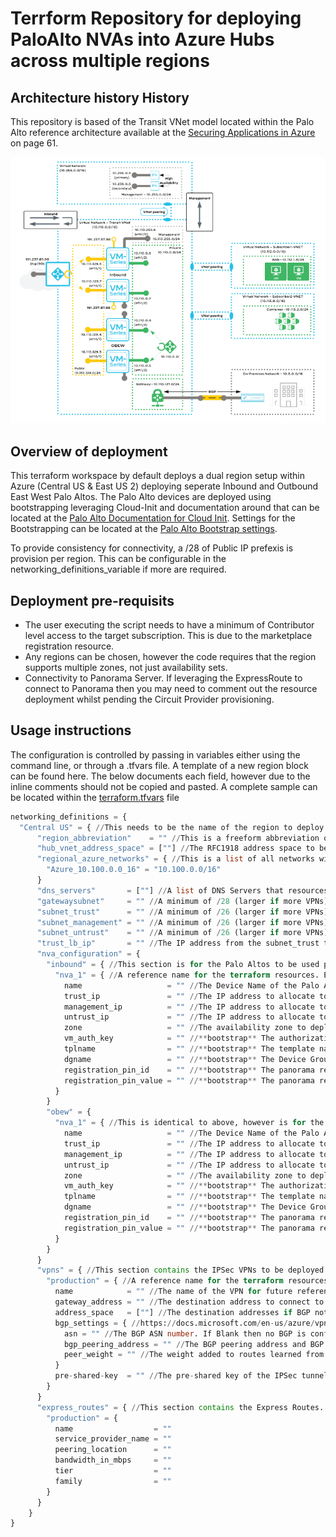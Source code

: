 # Terrform Repository for deploying PaloAlto NVAs into Azure Hubs across multiple regions

## Architecture history History

This repository is based of the Transit VNet model located within the Palo Alto reference architecture available at the [Securing Applications in Azure](https://www.paloaltonetworks.com/apps/pan/public/downloadResource?pagePath=/content/pan/en_US/resources/guides/azure-architecture-guide) on page 61.

![PaloAlto Transit Architecture](images/Palo_Reference_Architecture.png?raw=true "PaloAlto Transit Architecture")

## Overview of deployment

This terraform workspace by default deploys a dual region setup within Azure (Central US & East US 2) deploying seperate Inbound and Outbound East West Palo Altos. The Palo Alto devices are deployed using bootstrapping leveraging Cloud-Init and documentation around that can be located at the [Palo Alto Documentation for Cloud Init](https://docs.paloaltonetworks.com/vm-series/10-0/vm-series-deployment/bootstrap-the-vm-series-firewall/create-the-init-cfgtxt-file/sample-init-cfgtxt-file.html#id114bde92-3176-4c7c-a68a-eadfff80cb29). Settings for the Bootstrapping can be located at the [Palo Alto Bootstrap settings](https://docs.paloaltonetworks.com/vm-series/10-0/vm-series-deployment/bootstrap-the-vm-series-firewall/bootstrap-the-vm-series-firewall-in-azure.html).

To provide consistency for connectivity, a /28 of Public IP prefexis is provision per region. This can be configurable in the networking_definitions_variable if more are required.

## Deployment pre-requisits

- The user executing the script needs to have a minimum of Contributor level access to the target subscription. This is due to the marketplace registration resource.
- Any regions can be chosen, however the code requires that the region supports multiple zones, not just availability sets.
- Connectivity to Panorama Server. If leveraging the ExpressRoute to connect to Panorama then you may need to comment out the resource deployment whilst pending the Circuit Provider provisioning.
  
## Usage instructions

The configuration is controlled by passing in variables either using the command line, or through a .tfvars file. A template of a new region block can be found here. The below documents each field, however due to the inline comments should not be copied and pasted. A complete sample can be located within the [terraform.tfvars](terraform.tfvars) file

```terraform
networking_definitions = {
  "Central US" = { //This needs to be the name of the region to deploy workload
      "region_abbreviation"    = "" //This is a freeform abbreviation of the region
      "hub_vnet_address_space" = [""] //The RFC1918 address space to be used for the hub (minimum /24)
      "regional_azure_networks" = { //This is a list of all networks within the Azure Region (including the hub network).
        "Azure_10.100.0.0_16" = "10.100.0.0/16"
      }
      "dns_servers"       = [""] //A list of DNS Servers that resources should use to query both private and public DNS
      "gatewaysubnet"     = "" //A minimum of /28 (larger if more VPNs) allocated from hub_vnet_address_space
      "subnet_trust"      = "" //A minimum of /26 (larger if more VPNs) allocated from hub_vnet_address_space
      "subnet_management" = "" //A minimum of /26 (larger if more VPNs) allocated from hub_vnet_address_space
      "subnet_untrust"    = "" //A minimum of /26 (larger if more VPNs) allocated from hub_vnet_address_space
      "trust_lb_ip"       = "" //The IP address from the subnet_trust that should be static for the Load Balancer
      "nva_configuration" = {
        "inbound" = { //This section is for the Palo Altos to be used purely for routing inbound traffic
          "nva_1" = { //A reference name for the terraform resources. Each additional Palo in "inbound" must be unique"
            name                   = "" //The Device Name of the Palo Alto
            trust_ip               = "" //The IP address to allocate to the trust interface, from subnet_trust
            management_ip          = "" //The IP address to allocate to the management interface, from subnet_management
            untrust_ip             = "" //The IP address to allocate to the untrust interface, from subnet_untrust
            zone                   = "" //The availability zone to deploy the PaloAlto in
            vm_auth_key            = "" //**bootstrap** The authorization key for the Palo to connect to Panorama
            tplname                = "" //**bootstrap** The template name in Panorama to deploy to the device
            dgname                 = "" //**bootstrap** The Device Group name in Panorama to deploy to the device
            registration_pin_id    = "" //**bootstrap** The panorama registration pin id
            registration_pin_value = "" //**bootstrap** The panorama registration pin value
          }
        }
        "obew" = {
          "nva_1" = { //This is identical to above, however is for the Palos performing outbound and east west
            name                   = "" //The Device Name of the Palo Alto
            trust_ip               = "" //The IP address to allocate to the trust interface, from subnet_trust
            management_ip          = "" //The IP address to allocate to the management interface, from subnet_management
            untrust_ip             = "" //The IP address to allocate to the untrust interface, from subnet_untrust
            zone                   = "" //The availability zone to deploy the PaloAlto in
            vm_auth_key            = "" //**bootstrap** The authorization key for the Palo to connect to Panorama
            tplname                = "" //**bootstrap** The template name in Panorama to deploy to the device
            dgname                 = "" //**bootstrap** The Device Group name in Panorama to deploy to the device
            registration_pin_id    = "" //**bootstrap** The panorama registration pin id
            registration_pin_value = "" //**bootstrap** The panorama registration pin value
          }
        }
      }
      "vpns" = { //This section contains the IPSec VPNs to be deployed. In the event no VPNs are required for this region leave {}
        "production" = { //A reference name for the terraform resources.
          name            = "" //The name of the VPN for future reference
          gateway_address = "" //The destination address to connect to
          address_space   = [""] //The destination addresses if BGP not configured
          bgp_settings = { //https://docs.microsoft.com/en-us/azure/vpn-gateway/vpn-gateway-bgp-overview
            asn = "" //The BGP ASN number. If Blank then no BGP is configured
            bgp_peering_address = "" //The BGP peering address and BGP identifier of this BGP speaker.
            peer_weight = "" //The weight added to routes learned from this BGP speaker.
          }
          pre-shared-key  = "" //The pre-shared key of the IPSec tunnel
        }
      }
      "express_routes" = { //This section contains the Express Routes. In the event no Express Routes are required for this region leave {}
        "production" = {
          name                  = ""
          service_provider_name = ""
          peering_location      = ""
          bandwidth_in_mbps     = ""
          tier                  = ""
          family                = ""
        }
      }
    }
}
```
